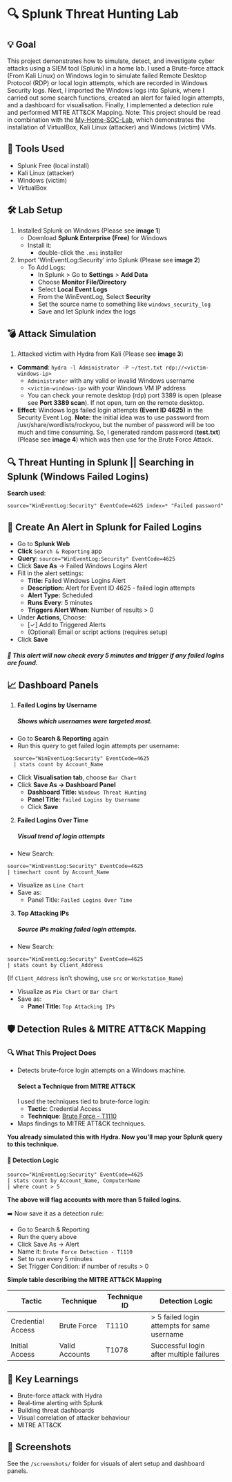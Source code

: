 # 🔍 Splunk Threat Hunting Lab

## 💡 Goal
This project demonstrates how to simulate, detect, and investigate cyber attacks using a SIEM tool (Splunk) in a home lab.
I used a Brute-force attack (From Kali Linux) on Windows login to simulate failed Remote Desktop Protocol (RDP) or local login attempts, which are recorded in Windows Security logs. Next, I imported the Windows logs into Splunk, where I carried out some search functions, created an alert for failed login attempts, and a dashboard for visualisation. Finally, I implemented a detection rule and performed MITRE ATT&CK Mapping. 
Note: This project should be read in combination with the [My-Home-SOC-Lab](https://github.com/Mr-ebony/My-Home-SOC-Lab.git), which demonstrates the installation of VirtualBox, Kali Linux (attacker) and Windows (victim) VMs. 

## 🧰 Tools Used
- Splunk Free (local install)
- Kali Linux (attacker)
- Windows (victim)
- VirtualBox

## 🛠️ Lab Setup
1. Installed Splunk on Windows (Please see **image 1**)
    + Download **Splunk Enterprise (Free)** for Windows
    + Install it: 
      + double-click the `.msi` installer
2. Import 'WinEventLog:Security' into Splunk (Please see **image 2**)
   + To Add Logs:
     + In Splunk > Go to **Settings** > **Add Data**
     + Choose **Monitor File/Directory**
     + Select **Local Event Logs**
     + From the WinEventLog, Select **Security**
     + Set the source name to something like `windows_security_log`
     + Save and let Splunk index the logs

## 💣 Attack Simulation
1. Attacked victim with Hydra from Kali (Please see **image 3**)
- **Command**: `hydra -l Administrator -P ~/test.txt rdp://<victim-windows-ip>`
    + `Administrator` with any valid or invalid Windows username
    + `<victim-windows-ip>` with your Windows VM IP address
    + You can check your remote desktop (rdp) port 3389 is open (please see **Port 3389 scan**). If not open, turn on the remote desktop.
- **Effect**: Windows logs failed login attempts **(Event ID 4625)** in the Security Event Log.
**Note:** the initial idea was to use password from /usr/share/wordlists/rockyou, but the number of password will be too much and time consuming. So, I generated random password (**test.txt**) (Please see **image 4**) which was then use for the Brute Force Attack.

## 🔍 Threat Hunting in Splunk || Searching in Splunk (Windows Failed Logins)
**Search used**:
```spl
source="WinEventLog:Security" EventCode=4625 index=* "Failed password" 
```

## 🔔 Create An Alert in Splunk for Failed Logins
- Go to **Splunk Web**
- **Click** `Search & Reporting` app
- **Query**: `source="WinEventLog:Security" EventCode=4625`
- Click **Save As** → Failed Windows Logins Alert
- Fill in the alert settings:
  + **Title:** Failed Windows Logins Alert
  + **Description:** Alert for Event ID 4625 - failed login attempts
  + **Alert Type:** Scheduled
  + **Runs Every**: 5 minutes
  + **Triggers Alert When**: Number of results > 0
- Under **Actions**, Choose:
  + [✓] Add to Triggered Alerts
  + (Optional) Email or script actions (requires setup)
- Click **Save**
##### 📌 This alert will now check every 5 minutes and trigger if any failed logins are found.

## 📈 Dashboard Panels
1. **Failed Logins by Username**  
   ##### Shows which usernames were targeted most.
+ Go to **Search & Reporting** again
+ Run this query to get failed login attempts per username:
```spl
  source="WinEventLog:Security" EventCode=4625
  | stats count by Account_Name
```
+ Click **Visualisation tab**, choose `Bar Chart`
+ Click **Save As → Dashboard Panel**
    + **Dashboard Title:** `Windows Threat Hunting`
    + **Panel Title:** `Failed Logins by Username`
    + Click **Save**
2. **Failed Logins Over Time**  
   ##### Visual trend of login attempts
+ New Search:
```spl
source="WinEventLog:Security" EventCode=4625
| timechart count by Account_Name
```
+ Visualize as `Line Chart`
+ Save as:
  + Panel Title: `Failed Logins Over Time`
3. **Top Attacking IPs**  
   ##### Source IPs making failed login attempts.
+ New Search:
```spl
source="WinEventLog:Security" EventCode=4625
| stats count by Client_Address
```
(If `Client_Address` isn't showing, use `src` or `Workstation_Name`)
+ Visualize as `Pie Chart` or `Bar Chart`
+ Save as:
  + **Panel Title:** `Top Attacking IPs`

## 🛡 Detection Rules & MITRE ATT&CK Mapping

### 🔍 What This Project Does
- Detects brute-force login attempts on a Windows machine.
  #### Select a Technique from MITRE ATT&CK
  I used the techniques tied to brute-force login:
  + **Tactic**: Credential Access
  + **Technique**: [Brute Force - T1110](https://attack.mitre.org/techniques/T1110/)
- Maps findings to MITRE ATT&CK techniques.

**You already simulated this with Hydra. Now you’ll map your Splunk query to this technique.**

  #### 📏 Detection Logic
```spl
source="WinEventLog:Security" EventCode=4625
| stats count by Account_Name, ComputerName
| where count > 5
 ```
  **The above will flag accounts with more than 5 failed logins.**
  
  ➡️ Now save it as a detection rule:
  + Go to Search & Reporting
  + Run the query above
  + Click Save As → Alert
  + Name it: `Brute Force Detection - T1110`
  + Set to run every 5 minutes
  + Set Trigger Condition: if number of results > 0

  **Simple table describing the MITRE ATT&CK Mapping**
    
| Tactic             | Technique           | Technique ID | Detection Logic                              |
|--------------------|---------------------|--------------|-----------------------------------------------|
| Credential Access | Brute Force         | T1110        | > 5 failed login attempts for same username   |
| Initial Access    | Valid Accounts      | T1078        | Successful login after multiple failures      |

## 🧠 Key Learnings
- Brute-force attack with Hydra
- Real-time alerting with Splunk
- Building threat dashboards
- Visual correlation of attacker behaviour
- MITRE ATT&CK

## 📸 Screenshots
See the `/screenshots/` folder for visuals of alert setup and dashboard panels.
